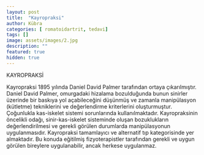 ```yaml
---
layout: post
title:  "Kayropraksi"
author: Kübra
categories: [ romatoidartrit, tedavi]
tags: []
image: assets/images/2.jpg
description: ""
featured: true
hidden: true
---
```


KAYROPRAKSİ

Kayropraksi 1895 yılında Daniel David Palmer tarafından ortaya çıkarılmıştır. Daniel David Palmer, omurgadaki hizalama bozulduğunda bunun sinirler üzerinde bir baskıya yol açabileceğini düşünmüş ve zamanla manipülasyon (kütletme) tekniklerini ve değerlendirme kriterlerini oluşturmuştur. Çoğunlukla kas-iskelet sistemi sorunlarında kullanılmaktadır. Kayropraksinin öncelikli odağı, sinir-kas-iskelet sisteminde oluşan bozuklukların değerlendirilmesi ve gerekli görülen durumlarda manipülasyonun uygulanmasıdır. Kayropraksi tamamlayıcı ve alternatif tıp kategorisinde yer almaktadır.  Bu konuda eğitilmiş fizyoterapistler tarafından gerekli ve uygun görülen bireylere uygulanabilir, ancak herkese uygulanmaz.
